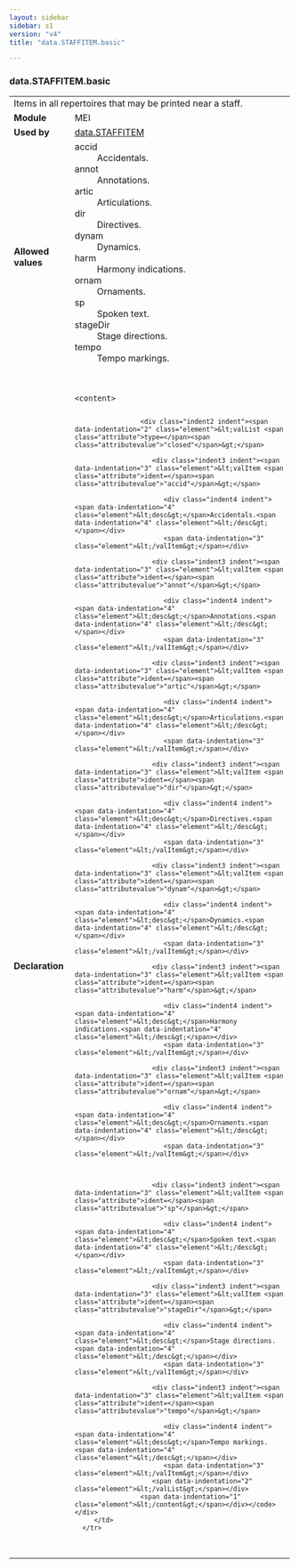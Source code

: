 ```yaml
---
layout: sidebar
sidebar: s1
version: "v4"
title: "data.STAFFITEM.basic"

---
```


<div class="macroSpec">
   <h3 id="data.STAFFITEM.basic">data.STAFFITEM.basic</h3>
   <table class="wovenodd">
      <tr>
         <td colspan="2" class="wovenodd-col2">Items in all repertoires that may be printed near a staff.</td>
      </tr>
      <tr>
         <td class="wovenodd-col1"><strong>Module</strong></td>
         <td class="wovenodd-col2">MEI</td>
      </tr>
      <tr>
         <td class="wovenodd-col1"><strong>Used by</strong></td>
         <td class="wovenodd-col2">
            <div class="parent"><a class="link_odd" href="{{ site.baseurl }}/{{ page.version }}/data-types/data.STAFFITEM.html">data.STAFFITEM</a></div>
         </td>
      </tr>
      <tr>
         <td class="wovenodd-col1"><strong>Allowed values</strong></td>
         <td class="wovenodd-col2">
            <dl>
               <dt>accid</dt>
               <dd>Accidentals.</dd>
               <dt>annot</dt>
               <dd>Annotations.</dd>
               <dt>artic</dt>
               <dd>Articulations.</dd>
               <dt>dir</dt>
               <dd>Directives.</dd>
               <dt>dynam</dt>
               <dd>Dynamics.</dd>
               <dt>harm</dt>
               <dd>Harmony indications.</dd>
               <dt>ornam</dt>
               <dd>Ornaments.</dd>
               <dt>sp</dt>
               <dd>Spoken text.</dd>
               <dt>stageDir</dt>
               <dd>Stage directions.</dd>
               <dt>tempo</dt>
               <dd>Tempo markings.</dd>
            </dl>
         </td>
      </tr>
      <tr>
         <td class="wovenodd-col1"><strong>Declaration</strong></td>
         <td class="wovenodd-col2">
            <div class="code" xml:space="preserve" data-lang="ODD"><code>
                  <div class="indent1 indent"><span data-indentation="1" class="element">&lt;content&gt;</span>
                     
                     <div class="indent2 indent"><span data-indentation="2" class="element">&lt;valList <span class="attribute">type=</span><span class="attributevalue">"closed"</span>&gt;</span>
                        
                        <div class="indent3 indent"><span data-indentation="3" class="element">&lt;valItem <span class="attribute">ident=</span><span class="attributevalue">"accid"</span>&gt;</span>
                           
                           <div class="indent4 indent"><span data-indentation="4" class="element">&lt;desc&gt;</span>Accidentals.<span data-indentation="4" class="element">&lt;/desc&gt;</span></div>
                           <span data-indentation="3" class="element">&lt;/valItem&gt;</span></div>
                        
                        <div class="indent3 indent"><span data-indentation="3" class="element">&lt;valItem <span class="attribute">ident=</span><span class="attributevalue">"annot"</span>&gt;</span>
                           
                           <div class="indent4 indent"><span data-indentation="4" class="element">&lt;desc&gt;</span>Annotations.<span data-indentation="4" class="element">&lt;/desc&gt;</span></div>
                           <span data-indentation="3" class="element">&lt;/valItem&gt;</span></div>
                        
                        <div class="indent3 indent"><span data-indentation="3" class="element">&lt;valItem <span class="attribute">ident=</span><span class="attributevalue">"artic"</span>&gt;</span>
                           
                           <div class="indent4 indent"><span data-indentation="4" class="element">&lt;desc&gt;</span>Articulations.<span data-indentation="4" class="element">&lt;/desc&gt;</span></div>
                           <span data-indentation="3" class="element">&lt;/valItem&gt;</span></div>
                        
                        <div class="indent3 indent"><span data-indentation="3" class="element">&lt;valItem <span class="attribute">ident=</span><span class="attributevalue">"dir"</span>&gt;</span>
                           
                           <div class="indent4 indent"><span data-indentation="4" class="element">&lt;desc&gt;</span>Directives.<span data-indentation="4" class="element">&lt;/desc&gt;</span></div>
                           <span data-indentation="3" class="element">&lt;/valItem&gt;</span></div>
                        
                        <div class="indent3 indent"><span data-indentation="3" class="element">&lt;valItem <span class="attribute">ident=</span><span class="attributevalue">"dynam"</span>&gt;</span>
                           
                           <div class="indent4 indent"><span data-indentation="4" class="element">&lt;desc&gt;</span>Dynamics.<span data-indentation="4" class="element">&lt;/desc&gt;</span></div>
                           <span data-indentation="3" class="element">&lt;/valItem&gt;</span></div>
                        
                        <div class="indent3 indent"><span data-indentation="3" class="element">&lt;valItem <span class="attribute">ident=</span><span class="attributevalue">"harm"</span>&gt;</span>
                           
                           <div class="indent4 indent"><span data-indentation="4" class="element">&lt;desc&gt;</span>Harmony indications.<span data-indentation="4" class="element">&lt;/desc&gt;</span></div>
                           <span data-indentation="3" class="element">&lt;/valItem&gt;</span></div>
                        
                        <div class="indent3 indent"><span data-indentation="3" class="element">&lt;valItem <span class="attribute">ident=</span><span class="attributevalue">"ornam"</span>&gt;</span>
                           
                           <div class="indent4 indent"><span data-indentation="4" class="element">&lt;desc&gt;</span>Ornaments.<span data-indentation="4" class="element">&lt;/desc&gt;</span></div>
                           <span data-indentation="3" class="element">&lt;/valItem&gt;</span></div>
                        
                        
                        
                        <div class="indent3 indent"><span data-indentation="3" class="element">&lt;valItem <span class="attribute">ident=</span><span class="attributevalue">"sp"</span>&gt;</span>
                           
                           <div class="indent4 indent"><span data-indentation="4" class="element">&lt;desc&gt;</span>Spoken text.<span data-indentation="4" class="element">&lt;/desc&gt;</span></div>
                           <span data-indentation="3" class="element">&lt;/valItem&gt;</span></div>
                        
                        <div class="indent3 indent"><span data-indentation="3" class="element">&lt;valItem <span class="attribute">ident=</span><span class="attributevalue">"stageDir"</span>&gt;</span>
                           
                           <div class="indent4 indent"><span data-indentation="4" class="element">&lt;desc&gt;</span>Stage directions.<span data-indentation="4" class="element">&lt;/desc&gt;</span></div>
                           <span data-indentation="3" class="element">&lt;/valItem&gt;</span></div>
                        
                        <div class="indent3 indent"><span data-indentation="3" class="element">&lt;valItem <span class="attribute">ident=</span><span class="attributevalue">"tempo"</span>&gt;</span>
                           
                           <div class="indent4 indent"><span data-indentation="4" class="element">&lt;desc&gt;</span>Tempo markings.<span data-indentation="4" class="element">&lt;/desc&gt;</span></div>
                           <span data-indentation="3" class="element">&lt;/valItem&gt;</span></div>
                        <span data-indentation="2" class="element">&lt;/valList&gt;</span></div>
                     <span data-indentation="1" class="element">&lt;/content&gt;</span></div></code></div>
         </td>
      </tr>
   </table>
</div>